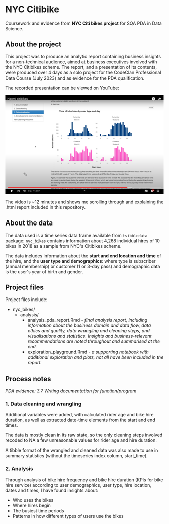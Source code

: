 # NYC Citibike
 
Coursework and evidence from **NYC Citi bikes project** for SQA PDA in Data Science.
 
## About the project
 
This project was to produce an analytic report containing business insights for a non-technical audience, aimed at business executives involved with the NYC Citibikes scheme. The report, and a presentation of its contents, were produced over 4 days as a solo project for the CodeClan Professional Data Course (July 2023) and as evidence for the PDA qualification.

The recorded presentation can be viewed on YouTube: 

[![Screenshot of video showing report in fullscreen with a bar plot of bike rides by type of user and time of day](images/nyc_bikes_video_barplots.png)](https://youtu.be/q6aq-FXN6to)

The video is ~12 minutes and shows me scrolling through and explaining the .html report included in this repository.

## About the data

The data used is a time series data frame available from `tsibbledata` package: `nyc_bikes` contains information about 4,268 individual hires of 10 bikes in 2018 as a sample from NYC's Citibikes scheme.

The data includes information about the **start and end location and time** of the hire, and the **user type and demographics**: where type is subscriber (annual membership) or customer (1 or 3-day pass) and demographic data is the user's year of birth and gender.

## Project files

Project files include:
 
* nyc_bikes/
  * analysis/
    * analysis_pda_report.Rmd - _final analysis report, including information about the business domain and data flow, data ethics and quality, data wrangling and cleaning steps, and visualisations and statistics. Insights and business-relevant recommendations are noted throughout and summarised at the end._
    * exploration_playground.Rmd - _a supporting notebook with additional exploration and plots, not all have been included in the report._

## Process notes

_PDA evidence: 3.7 Writing documentation for function/program_

### 1. Data cleaning and wrangling

Additional variables were added, with calculated rider age and bike hire duration, as well as extracted date-time elements from the start and end times.

The data is mostly clean in its raw state, so the only cleaning steps involved recoded to NA a few unreasonable values for rider age and hire duration.

A tibble format of the wrangled and cleaned data was also made to use in summary statistics (without the timeseries index column, start_time).

### 2. Analysis

Through analysis of bike hire frequency and bike hire duration (KPIs for bike hire service) according to user demographics, user type, hire location, dates and times, I have found insights about:

* Who uses the bikes
* Where hires begin
* The busiest time periods
* Patterns in how different types of users use the bikes


